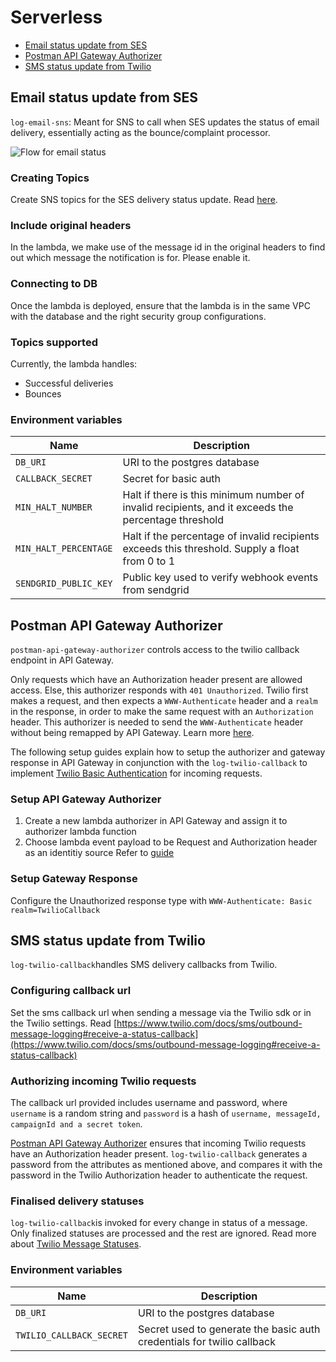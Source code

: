 # Serverless

 - [Email status update from SES](#email-status-update-from-ses)
 - [Postman API Gateway Authorizer](postman-api-gateway-authorizer)
 - [SMS status update from Twilio](#sms-status-update-from-twilio)

## Email status update from SES
`log-email-sns`: Meant for SNS to call when SES updates the status of email delivery, essentially acting as the bounce/complaint processor.

![Flow for email status](https://user-images.githubusercontent.com/33112945/83092446-e3475a00-a0cf-11ea-8626-dcdb7c4d5dfe.png)


### Creating Topics
Create SNS topics for the SES delivery status update. Read [here](https://docs.aws.amazon.com/ses/latest/DeveloperGuide/configure-sns-notifications.html).

### Include original headers
In the lambda, we make use of the message id in the original headers to find out which message the notification is for. Please enable it.

### Connecting to DB
Once the lambda is deployed, ensure that the lambda is in the same VPC with the database and the right security group configurations.

### Topics supported
Currently, the lambda handles:
- Successful deliveries
- Bounces

### Environment variables
| Name                  | Description                                                                       |
| --------------------- | --------------------------------------------------------------------------------- |
| `DB_URI`              | URI to the postgres database                                                      |
| `CALLBACK_SECRET`     | Secret for basic auth                                                             |
| `MIN_HALT_NUMBER`     | Halt if there is this minimum number of invalid recipients, and it exceeds the percentage threshold |
| `MIN_HALT_PERCENTAGE` | Halt if the percentage of invalid recipients exceeds this threshold. Supply a float from 0 to 1  |
| `SENDGRID_PUBLIC_KEY` | Public key used to verify webhook events from sendgrid  |

## Postman API Gateway Authorizer
`postman-api-gateway-authorizer` controls access to the twilio callback endpoint in API Gateway. 

Only requests which have an Authorization header present are allowed access. Else, this authorizer responds with `401 Unauthorized`. Twilio first makes a request, and then expects a `WWW-Authenticate` header and a `realm` in the response, in order to make the same request with an `Authorization` header. This authorizer is needed to send the `WWW-Authenticate` header without being remapped by API Gateway. Learn more [here](https://docs.aws.amazon.com/apigateway/latest/developerguide/api-gateway-known-issues.html#api-gateway-known-issues-rest-apis).

The following setup guides explain how to setup the authorizer and gateway response in API Gateway in conjunction with the `log-twilio-callback` to implement [Twilio Basic Authentication](https://www.twilio.com/docs/usage/security#http-authentication) for incoming requests.

### Setup API Gateway Authorizer
1. Create a new lambda authorizer in API Gateway and assign it to authorizer lambda function
2. Choose lambda event payload to be Request and Authorization header as an identitiy source
Refer to [guide](https://docs.aws.amazon.com/apigateway/latest/developerguide/apigateway-use-lambda-authorizer.html#api-gateway-lambda-authorizer-request-lambda-function-create)

### Setup Gateway Response
Configure the Unauthorized response type with `WWW-Authenticate: Basic realm=TwilioCallback`

## SMS status update from Twilio

`log-twilio-callback`handles SMS delivery callbacks from Twilio. 

### Configuring callback url 
Set the sms callback url when sending a message via the Twilio sdk or in the Twilio settings. Read [https://www.twilio.com/docs/sms/outbound-message-logging#receive-a-status-callback](https://www.twilio.com/docs/sms/outbound-message-logging#receive-a-status-callback)

### Authorizing incoming Twilio requests
The callback url provided includes username and password, where `username` is a random string and `password` is a hash of `username, messageId, campaignId and a secret token`. 

[Postman API Gateway Authorizer](postman-api-gateway-authorizer) ensures that incoming Twilio requests have an Authorization header present. `log-twilio-callback` generates a password from the attributes as mentioned above, and compares it with the password in the Twilio Authorization header to authenticate the request.

### Finalised delivery statuses
`log-twilio-callback`is invoked for every change in status of a message. Only finalized statuses are processed and the rest are ignored. Read more about [Twilio Message Statuses](https://support.twilio.com/hc/en-us/articles/223134347-What-are-the-Possible-SMS-and-MMS-Message-Statuses-and-What-do-They-Mean-).

### Environment variables

| Name                     | Description                                                                 |
| ------------------------ | ----------------------------------------------------------------------------|
| `DB_URI`                 | URI to the postgres database                                                |
| `TWILIO_CALLBACK_SECRET` | Secret used to generate the basic auth credentials for twilio callback      |

